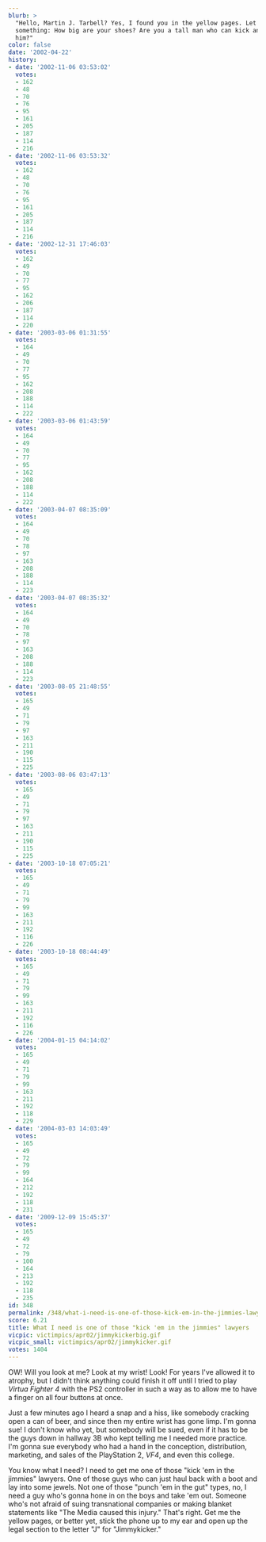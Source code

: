 ```yaml
---
blurb: >
  "Hello, Martin J. Tarbell? Yes, I found you in the yellow pages. Let me ask you
  something: How big are your shoes? Are you a tall man who can kick any crotch before
  him?"
color: false
date: '2002-04-22'
history:
- date: '2002-11-06 03:53:02'
  votes:
  - 162
  - 48
  - 70
  - 76
  - 95
  - 161
  - 205
  - 187
  - 114
  - 216
- date: '2002-11-06 03:53:32'
  votes:
  - 162
  - 48
  - 70
  - 76
  - 95
  - 161
  - 205
  - 187
  - 114
  - 216
- date: '2002-12-31 17:46:03'
  votes:
  - 162
  - 49
  - 70
  - 77
  - 95
  - 162
  - 206
  - 187
  - 114
  - 220
- date: '2003-03-06 01:31:55'
  votes:
  - 164
  - 49
  - 70
  - 77
  - 95
  - 162
  - 208
  - 188
  - 114
  - 222
- date: '2003-03-06 01:43:59'
  votes:
  - 164
  - 49
  - 70
  - 77
  - 95
  - 162
  - 208
  - 188
  - 114
  - 222
- date: '2003-04-07 08:35:09'
  votes:
  - 164
  - 49
  - 70
  - 78
  - 97
  - 163
  - 208
  - 188
  - 114
  - 223
- date: '2003-04-07 08:35:32'
  votes:
  - 164
  - 49
  - 70
  - 78
  - 97
  - 163
  - 208
  - 188
  - 114
  - 223
- date: '2003-08-05 21:48:55'
  votes:
  - 165
  - 49
  - 71
  - 79
  - 97
  - 163
  - 211
  - 190
  - 115
  - 225
- date: '2003-08-06 03:47:13'
  votes:
  - 165
  - 49
  - 71
  - 79
  - 97
  - 163
  - 211
  - 190
  - 115
  - 225
- date: '2003-10-18 07:05:21'
  votes:
  - 165
  - 49
  - 71
  - 79
  - 99
  - 163
  - 211
  - 192
  - 116
  - 226
- date: '2003-10-18 08:44:49'
  votes:
  - 165
  - 49
  - 71
  - 79
  - 99
  - 163
  - 211
  - 192
  - 116
  - 226
- date: '2004-01-15 04:14:02'
  votes:
  - 165
  - 49
  - 71
  - 79
  - 99
  - 163
  - 211
  - 192
  - 118
  - 229
- date: '2004-03-03 14:03:49'
  votes:
  - 165
  - 49
  - 72
  - 79
  - 99
  - 164
  - 212
  - 192
  - 118
  - 231
- date: '2009-12-09 15:45:37'
  votes:
  - 165
  - 49
  - 72
  - 79
  - 100
  - 164
  - 213
  - 192
  - 118
  - 235
id: 348
permalink: /348/what-i-need-is-one-of-those-kick-em-in-the-jimmies-lawyers/
score: 6.21
title: What I need is one of those "kick 'em in the jimmies" lawyers
vicpic: victimpics/apr02/jimmykickerbig.gif
vicpic_small: victimpics/apr02/jimmykicker.gif
votes: 1404
---
```


OW! Will you look at me? Look at my wrist! Look! For years I've allowed
it to atrophy, but I didn't think anything could finish it off until I
tried to play *Virtua Fighter 4* with the PS2 controller in such a way
as to allow me to have a finger on all four buttons at once.

Just a few minutes ago I heard a snap and a hiss, like somebody cracking
open a can of beer, and since then my entire wrist has gone limp. I'm
gonna sue! I don't know who yet, but somebody will be sued, even if it
has to be the guys down in hallway 3B who kept telling me I needed more
practice. I'm gonna sue everybody who had a hand in the conception,
distribution, marketing, and sales of the PlayStation 2, *VF4*, and even
this college.

You know what I need? I need to get me one of those "kick 'em in the
jimmies" lawyers. One of those guys who can just haul back with a boot
and lay into some jewels. Not one of those "punch 'em in the gut" types,
no, I need a guy who's gonna hone in on the boys and take 'em out.
Someone who's not afraid of suing transnational companies or making
blanket statements like "The Media caused this injury." That's right.
Get me the yellow pages, or better yet, stick the phone up to my ear and
open up the legal section to the letter "J" for "Jimmykicker."